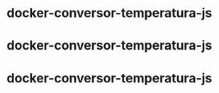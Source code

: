 # docker-conversor-temperatura-js
# docker-conversor-temperatura-js
# docker-conversor-temperatura-js
